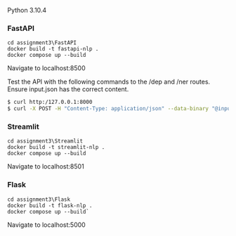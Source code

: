 Python 3.10.4

### FastAPI

```
cd assignment3\FastAPI
docker build -t fastapi-nlp .  
docker compose up --build
```

Navigate to localhost:8500

Test the API with the following commands to the /dep and /ner routes. Ensure input.json has the correct content.

```bash
$ curl http:/127.0.0.1:8000
$ curl -X POST -H "Content-Type: application/json" --data-binary "@input.json" http://127.0.0.1:8500/dep
```

### Streamlit

```
cd assignment3\Streamlit
docker build -t streamlit-nlp .
docker compose up --build
```

Navigate to localhost:8501

### Flask

```
cd assignment3\Flask
docker build -t flask-nlp .
docker compose up --build`
```

Navigate to localhost:5000